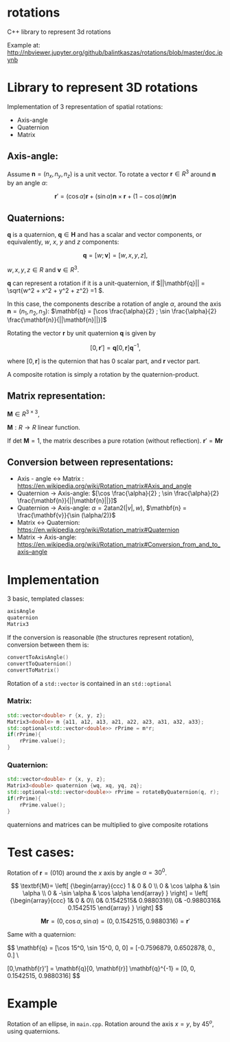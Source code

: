 # rotations
C++ library to represent 3d rotations

Example at:
http://nbviewer.jupyter.org/github/balintkaszas/rotations/blob/master/doc.ipynb

# Library to represent 3D rotations


Implementation of 3 representation of spatial rotations:

- Axis-angle
- Quaternion 
- Matrix

## Axis-angle:
Assume $\mathbf{n} = (n_x, n_y, n_z)$ is a unit vector. To rotate a vector $\mathbf{r}\in R^{3}$ around $\mathbf{n}$ by an angle $\alpha$:

$$
\mathbf{r}' = (\cos \alpha) \mathbf{r} + (\sin \alpha) \mathbf{n} \times \mathbf{r} + (1 - \cos \alpha)(\mathbf{n}\mathbf{r})\mathbf{n}
$$

## Quaternions:
$\mathbf{q}$ is a quaternion, $\mathbf{q} \in \mathbf{H}$ and has a scalar and vector components, or equivalently, $w$, $x$, $y$ and $z$ components:

$$
 \mathbf{q} = [w; \mathbf{v}] = [w, x, y, z],
$$

$w, x, y, z\in R$ and $\mathbf{v}\in R^3$.

$\mathbf{q}$ can represent a rotation if it is a unit-quaternion, if $||\mathbf{q}|| = \sqrt{w^2 + x^2 + y^2 + z^2} =1 $.

In this case, the components describe a rotation of angle $\alpha$, around the axis $\mathbf{n} = (n_1, n_2, n_3$): $\mathbf{q} = [\cos \frac{\alpha}{2} ; \sin \frac{\alpha}{2} \frac{\mathbf{n}}{||\mathbf{n}||}]$

Rotating the vector $\mathbf{r}$  by unit quaternion $\mathbf{q}$ is given by

$$
[0,\mathbf{r}'] = \mathbf{q} [0, \mathbf{r}] \mathbf{q}^{-1},
$$

where $[0, \mathbf{r}]$ is the quternion that has 0 scalar part, and $\mathbf{r}$ vector part.

A composite rotation is simply a rotation by the quaternion-product.


## Matrix representation:

$\mathbf{M} \in R^{3\times 3}$,

$\mathbf{M}: R \to R$ linear function. 

If det $\mathbf{M} = 1$, the matrix describes a pure rotation (without reflection). $\mathbf{r}' = \mathbf{M}\mathbf{r}$




## Conversion between representations: 

- Axis - angle <-> Matrix : https://en.wikipedia.org/wiki/Rotation_matrix#Axis_and_angle
- Quaternion -> Axis-angle: $[\cos \frac{\alpha}{2} ; \sin \frac{\alpha}{2} \frac{\mathbf{n}}{||\mathbf{n}||}]$
- Quaternion -> Axis-angle: $\alpha = 2 \text{atan2}(|v|, w)$, $\mathbf{n} = \frac{\mathbf{v}}{\sin (\alpha/2)}$
- Matrix <-> Quaternion: https://en.wikipedia.org/wiki/Rotation_matrix#Quaternion
- Matrix -> Axis-angle: https://en.wikipedia.org/wiki/Rotation_matrix#Conversion_from_and_to_axis–angle


# Implementation

3 basic, templated classes: 
```c++
axisAngle
quaternion
Matrix3
```

If the conversion is reasonable (the structures represent rotation), conversion between them is:

```c++
convertToAxisAngle()
convertToQuaternion()
convertToMatrix()
```

Rotation of a ```std::vector``` is contained in an ```std::optional```
### Matrix:
```c++
std::vector<double> r {x, y, z};
Matrix3<double> m {a11, a12, a13, a21, a22, a23, a31, a32, a33};
std::optional<std::vector<double>> rPrime = m*r;
if(rPrime){
    rPrime.value();
}
```

### Quaternion:
```c++
std::vector<double> r {x, y, z};
Matrix3<double> quaternion {wq, xq, yq, zq};
std::optional<std::vector<double>> rPrime = rotateByQuaternion(q, r);
if(rPrime){
    rPrime.value();
}
```

quaternions and matrices can be multiplied to give composite rotations 

# Test cases:

Rotation of $\mathbf{r} = (0 1 0)$ around the $x$ axis by angle $\alpha = 30^0$.

$$
   \textbf{M}=
  \left[ {\begin{array}{ccc}
   1 & 0 & 0 \\
   0 & \cos \alpha & \sin \alpha  \\
   0 & -\sin \alpha & \cos \alpha
  \end{array} } \right] =  \left[ {\begin{array}{ccc}
    1&  0 &  0\\
    0&  0.1542515&  0.9880316\\
    0& -0.9880316&  0.1542515
  \end{array} } \right]
$$

$$
\textbf{M}\textbf{r} = (0, \cos \alpha, \sin \alpha) = (0, 0.1542515, 0.9880316) = \textbf{r}'
$$

Same with a quaternion: 

$$
\mathbf{q} = [\cos 15^0, \sin 15^0, 0, 0] = [-0.7596879, 0.6502878, 0., 0.]  \\

[0,\mathbf{r}'] = \mathbf{q}[0, \mathbf{r}] \mathbf{q}^{-1} = [0, 0, 0.1542515, 0.9880316] 
$$

# Example 

Rotation of an ellipse, in ```main.cpp```. Rotation around the axis $x=y$, by $45^o$, using quaternions. 
